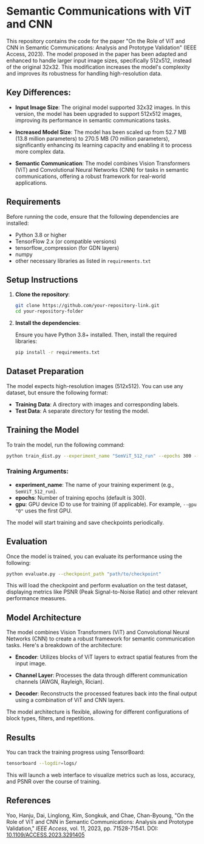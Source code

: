 
# Semantic Communications with ViT and CNN

This repository contains the code for the paper "On the Role of ViT and CNN in Semantic Communications: Analysis and Prototype Validation" (IEEE Access, 2023). The model proposed in the paper has been adapted and enhanced to handle larger input image sizes, specifically 512x512, instead of the original 32x32. This modification increases the model's complexity and improves its robustness for handling high-resolution data.

## Key Differences:

- **Input Image Size**: The original model supported 32x32 images. In this version, the model has been upgraded to support 512x512 images, improving its performance in semantic communications tasks.
  
- **Increased Model Size**: The model has been scaled up from 52.7 MB (13.8 million parameters) to 270.5 MB (70 million parameters), significantly enhancing its learning capacity and enabling it to process more complex data.
  
- **Semantic Communication**: The model combines Vision Transformers (ViT) and Convolutional Neural Networks (CNN) for tasks in semantic communications, offering a robust framework for real-world applications.

## Requirements

Before running the code, ensure that the following dependencies are installed:

- Python 3.8 or higher
- TensorFlow 2.x (or compatible versions)
- tensorflow_compression (for GDN layers)
- numpy
- other necessary libraries as listed in `requirements.txt`

## Setup Instructions

1. **Clone the repository**:

   ```bash
   git clone https://github.com/your-repository-link.git
   cd your-repository-folder


2. **Install the dependencies**:

   Ensure you have Python 3.8+ installed. Then, install the required libraries:

   ```bash
   pip install -r requirements.txt
   ```

## Dataset Preparation

The model expects high-resolution images (512x512). You can use any dataset, but ensure the following format:

* **Training Data**: A directory with images and corresponding labels.
* **Test Data**: A separate directory for testing the model.

## Training the Model

To train the model, run the following command:

```bash
python train_dist.py --experiment_name "SemViT_512_run" --epochs 300 --gpu "0"
```

### Training Arguments:

* **experiment\_name**: The name of your training experiment (e.g., `SemViT_512_run`).
* **epochs**: Number of training epochs (default is 300).
* **gpu**: GPU device ID to use for training (if applicable). For example, `--gpu "0"` uses the first GPU.

The model will start training and save checkpoints periodically.

## Evaluation

Once the model is trained, you can evaluate its performance using the following:

```bash
python evaluate.py --checkpoint_path "path/to/checkpoint"
```

This will load the checkpoint and perform evaluation on the test dataset, displaying metrics like PSNR (Peak Signal-to-Noise Ratio) and other relevant performance measures.

## Model Architecture

The model combines Vision Transformers (ViT) and Convolutional Neural Networks (CNN) to create a robust framework for semantic communication tasks. Here's a breakdown of the architecture:

* **Encoder**: Utilizes blocks of ViT layers to extract spatial features from the input image.

* **Channel Layer**: Processes the data through different communication channels (AWGN, Rayleigh, Rician).

* **Decoder**: Reconstructs the processed features back into the final output using a combination of ViT and CNN layers.

The model architecture is flexible, allowing for different configurations of block types, filters, and repetitions.

## Results

You can track the training progress using TensorBoard:

```bash
tensorboard --logdir=logs/
```

This will launch a web interface to visualize metrics such as loss, accuracy, and PSNR over the course of training.

## References

Yoo, Hanju, Dai, Linglong, Kim, Songkuk, and Chae, Chan-Byoung, "On the Role of ViT and CNN in Semantic Communications: Analysis and Prototype Validation," *IEEE Access*, vol. 11, 2023, pp. 71528-71541. DOI: [10.1109/ACCESS.2023.3291405](https://doi.org/10.1109/ACCESS.2023.3291405)


